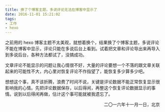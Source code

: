 ```yaml
---
title: 换了个博客主题，多说评论无法在博客中显示了
date: 2016-11-01 15:21:02
tags: 
- 工作
- hexo
---
```


之前用的 hexo 博客主题不太美观，就想着换个，结果换了个博客主题，多说评论不能在博客中显示，评论只能在多说后台上看到。试着把文章和评论导出来再导入到多说后台，各种方法都试了，没搞成功。

文章评论不能显示的问题让我心情很不好，大量的评论要想一个不落的跟文章关联起来的可能性不大，内心里对恢复评论不作指望了，能恢复多少算多少吧。

想想这个事，真不该折腾，浪费了时间不说，关键是评论数据不能正常恢复显示很影响我的心情。先把评论数据保存，以后得闲，再整这个恢复评论数据显示的事情。说到以后得闲再做，估计这个事可能就被我遗忘了。

<!-- more -->

<p align="right">二〇一六年十一月一日，北京</p>

